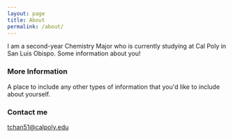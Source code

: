 ```yaml
---
layout: page
title: About
permalink: /about/
---
```

I am a second-year Chemistry Major who is currently studying at Cal Poly in San Luis Obispo.
Some information about you!

### More Information

A place to include any other types of information that you'd like to include about yourself.

### Contact me

[tchan51@calpoly.edu](mailto:tchan51@calpoly.edu)
